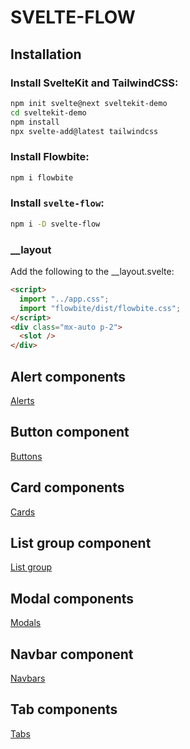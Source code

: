# SVELTE-FLOW

## Installation

### Install SvelteKit and TailwindCSS:

```sh
npm init svelte@next sveltekit-demo
cd sveltekit-demo
npm install
npx svelte-add@latest tailwindcss
```

### Install Flowbite:

```sh
npm i flowbite
```

### Install `svelte-flow`:

```sh
npm i -D svelte-flow
```


### __layout

Add the following to the __layout.svelte:

```html
<script>
  import "../app.css";
  import "flowbite/dist/flowbite.css";
</script>
<div class="mx-auto p-2">
  <slot />
</div>
```

## Alert components

[Alerts](https://svelte-flow.vercel.app/alerts)

## Button component

[Buttons](https://svelte-flow.vercel.app/buttons)

## Card components

[Cards](https://svelte-flow.vercel.app/cards)

## List group component

[List group](https://svelte-flow.vercel.app/list-group)

## Modal components

[Modals](https://svelte-flow.vercel.app/modals)

## Navbar component
[Navbars](https://svelte-flow.vercel.app/navbar)

## Tab components

[Tabs](https://svelte-flow.vercel.app/tabs)